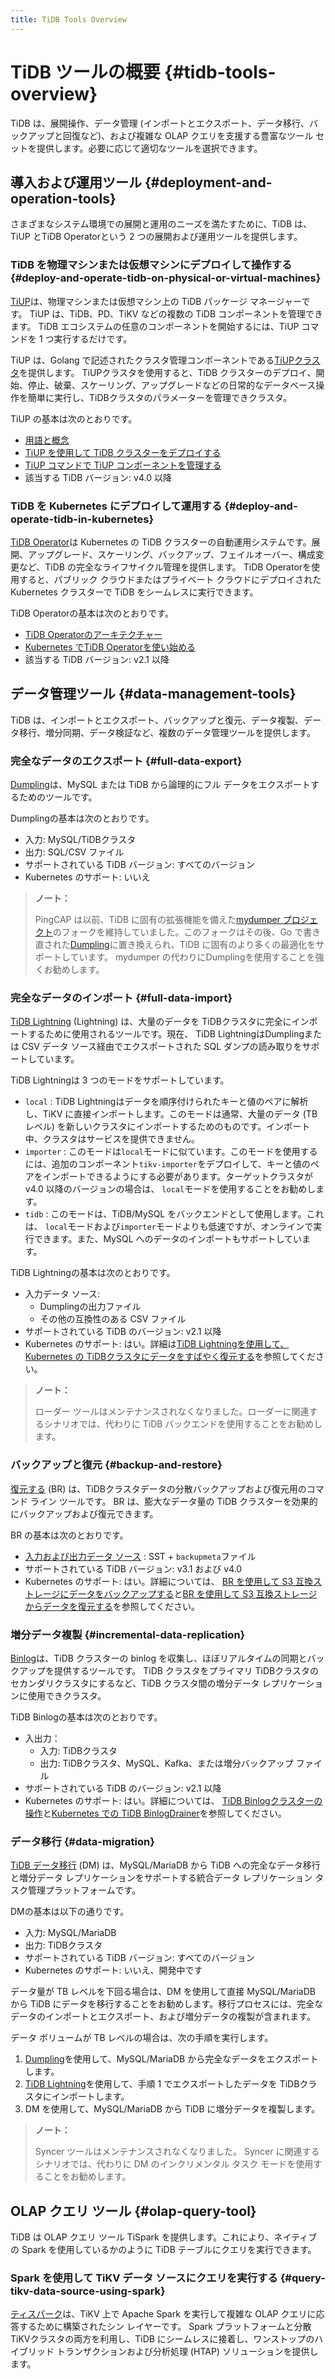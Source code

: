 ```yaml
---
title: TiDB Tools Overview
---
```


# TiDB ツールの概要 {#tidb-tools-overview}

TiDB は、展開操作、データ管理 (インポートとエクスポート、データ移行、バックアップと回復など)、および複雑な OLAP クエリを支援する豊富なツール セットを提供します。必要に応じて適切なツールを選択できます。

## 導入および運用ツール {#deployment-and-operation-tools}

さまざまなシステム環境での展開と運用のニーズを満たすために、TiDB は、TiUP とTiDB Operatorという 2 つの展開および運用ツールを提供します。

### TiDB を物理マシンまたは仮想マシンにデプロイして操作する {#deploy-and-operate-tidb-on-physical-or-virtual-machines}

[TiUP](/tiup/tiup-overview.md)は、物理マシンまたは仮想マシン上の TiDB パッケージ マネージャーです。 TiUP は、TiDB、PD、TiKV などの複数の TiDB コンポーネントを管理できます。 TiDB エコシステムの任意のコンポーネントを開始するには、TiUP コマンドを 1 つ実行するだけです。

TiUP は、Golang で記述されたクラスタ管理コンポーネントである[TiUPクラスタ](https://github.com/pingcap/tiup/tree/master/components/cluster)を提供します。 TiUPクラスタを使用すると、TiDB クラスターのデプロイ、開始、停止、破棄、スケーリング、アップグレードなどの日常的なデータベース操作を簡単に実行し、TiDBクラスタのパラメーターを管理できクラスタ。

TiUP の基本は次のとおりです。

-   [用語と概念](/tiup/tiup-terminology-and-concepts.md)
-   [TiUP を使用して TiDB クラスターをデプロイする](/production-deployment-using-tiup.md)
-   [TiUP コマンドで TiUP コンポーネントを管理する](/tiup/tiup-component-management.md)
-   該当する TiDB バージョン: v4.0 以降

### TiDB を Kubernetes にデプロイして運用する {#deploy-and-operate-tidb-in-kubernetes}

[TiDB Operator](https://github.com/pingcap/tidb-operator)は Kubernetes の TiDB クラスターの自動運用システムです。展開、アップグレード、スケーリング、バックアップ、フェイルオーバー、構成変更など、TiDB の完全なライフサイクル管理を提供します。 TiDB Operatorを使用すると、パブリック クラウドまたはプライベート クラウドにデプロイされた Kubernetes クラスターで TiDB をシームレスに実行できます。

TiDB Operatorの基本は次のとおりです。

-   [TiDB Operatorのアーキテクチャー](https://docs.pingcap.com/tidb-in-kubernetes/stable/architecture)
-   [Kubernetes でTiDB Operatorを使い始める](https://docs.pingcap.com/tidb-in-kubernetes/stable/get-started/)
-   該当する TiDB バージョン: v2.1 以降

## データ管理ツール {#data-management-tools}

TiDB は、インポートとエクスポート、バックアップと復元、データ複製、データ移行、増分同期、データ検証など、複数のデータ管理ツールを提供します。

### 完全なデータのエクスポート {#full-data-export}

[Dumpling](/dumpling-overview.md)は、MySQL または TiDB から論理的にフル データをエクスポートするためのツールです。

Dumplingの基本は次のとおりです。

-   入力: MySQL/TiDBクラスタ
-   出力: SQL/CSV ファイル
-   サポートされている TiDB バージョン: すべてのバージョン
-   Kubernetes のサポート: いいえ

> **ノート：**
>
> PingCAP は以前、TiDB に固有の拡張機能を備えた[mydumper プロジェクト](https://github.com/maxbube/mydumper)のフォークを維持していました。このフォークはその後、Go で書き直された[Dumpling](/dumpling-overview.md)に置き換えられ、TiDB に固有のより多くの最適化をサポートしています。 mydumper の代わりにDumplingを使用することを強くお勧めします。

### 完全なデータのインポート {#full-data-import}

[TiDB Lightning](/tidb-lightning/tidb-lightning-overview.md) (Lightning) は、大量のデータを TiDBクラスタに完全にインポートするために使用されるツールです。現在、 TiDB LightningはDumplingまたは CSV データ ソース経由でエクスポートされた SQL ダンプの読み取りをサポートしています。

TiDB Lightningは 3 つのモードをサポートしています。

-   `local` : TiDB Lightningはデータを順序付けられたキーと値のペアに解析し、TiKV に直接インポートします。このモードは通常、大量のデータ (TB レベル) を新しいクラスタにインポートするためのものです。インポート中、クラスタはサービスを提供できません。
-   `importer` : このモードは`local`モードに似ています。このモードを使用するには、追加のコンポーネント`tikv-importer`をデプロイして、キーと値のペアをインポートできるようにする必要があります。ターゲットクラスタが v4.0 以降のバージョンの場合は、 `local`モードを使用することをお勧めします。
-   `tidb` : このモードは、TiDB/MySQL をバックエンドとして使用します。これは、 `local`モードおよび`importer`モードよりも低速ですが、オンラインで実行できます。また、MySQL へのデータのインポートもサポートしています。

TiDB Lightningの基本は次のとおりです。

-   入力データ ソース:
    -   Dumplingの出力ファイル
    -   その他の互換性のある CSV ファイル
-   サポートされている TiDB のバージョン: v2.1 以降
-   Kubernetes のサポート: はい。詳細は[TiDB Lightningを使用して、Kubernetes の TiDBクラスタにデータをすばやく復元する](https://docs.pingcap.com/tidb-in-kubernetes/stable/restore-data-using-tidb-lightning)を参照してください。

> **ノート：**
>
> ローダー ツールはメンテナンスされなくなりました。ローダーに関連するシナリオでは、代わりに TiDB バックエンドを使用することをお勧めします。

### バックアップと復元 {#backup-and-restore}

[復元する](/br/backup-and-restore-overview.md) (BR) は、TiDBクラスタデータの分散バックアップおよび復元用のコマンド ライン ツールです。 BR は、膨大なデータ量の TiDB クラスターを効果的にバックアップおよび復元できます。

BR の基本は次のとおりです。

-   [入力および出力データ ソース](/br/backup-and-restore-design.md#types-of-backup-files) : SST + `backupmeta`ファイル
-   サポートされている TiDB バージョン: v3.1 および v4.0
-   Kubernetes のサポート: はい。詳細については、 [BR を使用して S3 互換ストレージにデータをバックアップする](https://docs.pingcap.com/tidb-in-kubernetes/stable/backup-to-aws-s3-using-br)と[BR を使用して S3 互換ストレージからデータを復元する](https://docs.pingcap.com/tidb-in-kubernetes/stable/restore-from-aws-s3-using-br)を参照してください。

### 増分データ複製 {#incremental-data-replication}

[Binlog](/tidb-binlog/tidb-binlog-overview.md)は、TiDB クラスターの binlog を収集し、ほぼリアルタイムの同期とバックアップを提供するツールです。 TiDB クラスタをプライマリ TiDBクラスタのセカンダリクラスタにするなど、TiDB クラスタ間の増分データ レプリケーションに使用できクラスタ。

TiDB Binlogの基本は次のとおりです。

-   入出力：
    -   入力: TiDBクラスタ
    -   出力: TiDBクラスタ、MySQL、Kafka、または増分バックアップ ファイル
-   サポートされている TiDB のバージョン: v2.1 以降
-   Kubernetes のサポート: はい。詳細については、 [TiDB Binlogクラスターの操作](https://docs.pingcap.com/tidb-in-kubernetes/stable/deploy-tidb-binlog)と[Kubernetes での TiDB BinlogDrainer](https://docs.pingcap.com/tidb-in-kubernetes/stable/configure-tidb-binlog-drainer)を参照してください。

### データ移行 {#data-migration}

[TiDB データ移行](/dm/dm-overview.md) (DM) は、MySQL/MariaDB から TiDB への完全なデータ移行と増分データ レプリケーションをサポートする統合データ レプリケーション タスク管理プラットフォームです。

DMの基本は以下の通りです。

-   入力: MySQL/MariaDB
-   出力: TiDBクラスタ
-   サポートされている TiDB バージョン: すべてのバージョン
-   Kubernetes のサポート: いいえ、開発中です

データ量が TB レベルを下回る場合は、DM を使用して直接 MySQL/MariaDB から TiDB にデータを移行することをお勧めします。移行プロセスには、完全なデータのインポートとエクスポート、および増分データの複製が含まれます。

データ ボリュームが TB レベルの場合は、次の手順を実行します。

1.  [Dumpling](/dumpling-overview.md)を使用して、MySQL/MariaDB から完全なデータをエクスポートします。
2.  [TiDB Lightning](/tidb-lightning/tidb-lightning-overview.md)を使用して、手順 1 でエクスポートしたデータを TiDBクラスタにインポートします。
3.  DM を使用して、MySQL/MariaDB から TiDB に増分データを複製します。

> **ノート：**
>
> Syncer ツールはメンテナンスされなくなりました。 Syncer に関連するシナリオでは、代わりに DM のインクリメンタル タスク モードを使用することをお勧めします。

## OLAP クエリ ツール {#olap-query-tool}

TiDB は OLAP クエリ ツール TiSpark を提供します。これにより、ネイティブの Spark を使用しているかのように TiDB テーブルにクエリを実行できます。

### Spark を使用して TiKV データ ソースにクエリを実行する {#query-tikv-data-source-using-spark}

[ティスパーク](/tispark-overview.md)は、TiKV 上で Apache Spark を実行して複雑な OLAP クエリに応答するために構築されたシン レイヤーです。 Spark プラットフォームと分散 TiKVクラスタの両方を利用し、TiDB にシームレスに接着し、ワンストップのハイブリッド トランザクションおよび分析処理 (HTAP) ソリューションを提供します。
